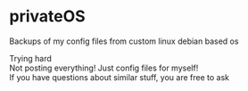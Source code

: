 # privateOS
Backups of my config files from custom linux debian based os

Trying hard<br>
Not posting everything! Just config files for myself!<br>
If you have questions about similar stuff, you are free to ask<br>
